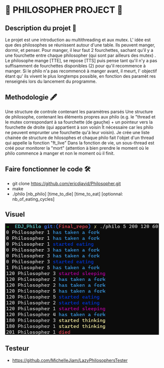 # :pray: PHILOSOPHER PROJECT :pray:

## Description du projet :bookmark_tabs: 
Le projet est une introduction au multithreading et aux mutex. L' idée est que des philosophes se réunissent autour d'une table. Ils peuvent manger, dormir, et penser. Pour manger, il leur faut 2 fourchettes, sachant qu'il y a une fourchette entre chaque philosopher (qui sont par ailleurs des mutex) . Le philosophe mange [TTE], se repose [TTS] puis pense tant qu'il n'y a pas suffisamment de fourchettes disponibles (2) pour qu'il recommence à manger. Si le philo n'a pas recommencé à manger avant, il meurt, I' objectif étant qu' ils vivent le plus longtemps possible, en fonction des paramèt res renseignés lors du lancement du programme. 

## Methodologie :fountain_pen:
Une structure de controle contenant les paramètres parsés 
Une structure de philosophe, contenant les éléments propres aux philo (e.g. le "thread et le mutex correspondant à sa fourchette (de gauche) + un pointeur vers la fourchette de droite (qui appartient à son voisin Ît nécessaire car les philo ne peuvent emprunter une fourchette qu'à leur voisin).
Je crée une liste chainée de structure de hilosophes et chaque philo fait l'objet d'un thread qui appelle la fonction "ft_live" 
Dans la fonction de vie, un sous-thread est créé pour monitorer la "mort" (attention à bien prendre le moment où le philo commence à manger et non le moment où il finit. 

## Faire fonctionner le code :hammer_and_wrench: 
- git clone https://github.com/ericdjavid/Philosopher.git
- make 
- ./philo [nb_phiIo] [time_to_die] [time_to_eat] [optionnal: nb_of_eating_cycles]

## Visuel
![edjv](/philo.png)

## Testeur 
- https://github.com/MicheIIeJiam/LazyPhiIosophersTester 
